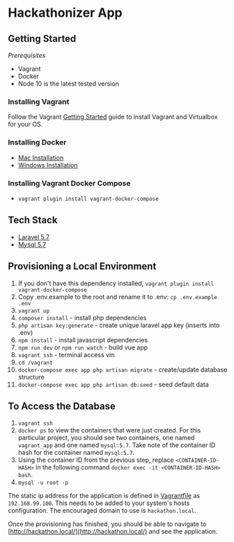 # Hackathonizer App

## Getting Started

*Prerequisites*
- Vagrant
- Docker
- Node 10 is the latest tested version

### Installing Vagrant
Follow the Vagrant [Getting Started](https://www.vagrantup.com/intro/getting-started/) guide to install Vagrant and Virtualbox for your OS.

### Installing Docker
- [Mac Installation](https://docs.docker.com/docker-for-mac/install/)
- [Windows Installation](https://docs.docker.com/docker-for-windows/install/)

### Installing Vagrant Docker Compose
- `vagrant plugin install vagrant-docker-compose`

## Tech Stack
- [Laravel 5.7](https://laravel.com/docs/5.7/)
- [Mysql 5.7](https://dev.mysql.com/doc/refman/5.7/en/)

## Provisioning a Local Environment
1. If you don't have this dependency installed, `vagrant plugin install vagrant-docker-compose`
2. Copy .env.example to the root and rename it to .env: `cp .env.example .env`
3. `vagrant up`
4. `composer install` - install php dependencies
5. `php artisan key:generate` - create unique laravel app key (inserts into .env)
6. `npm install` - install javascript dependencies
7. `npm run dev` or `npm run watch` - build vue app
8. `vagrant ssh` - terminal access vm
9. `cd /vagrant`
10. `docker-compose exec app php artisan migrate` - create/update database structure
11. `docker-compose exec app php artisan db:seed` - seed default data

## To Access the Database
1. `vagrant ssh`
2. `docker ps` to view the containers that were just created. For this particular project, you should see two containers, one named `vagrant_app` and one named `mysql:5.7`. Take note of the container ID hash for the container named `mysql:5.7`.
3. Using the container ID from the previous step, replace `<CONTAINER-ID-HASH>` in the following command `docker exec -it <CONTAINER-ID-HASH> bash`.
4. `mysql -u root -p`

The static ip address for the application is defined in [Vagrantfile](Vagranfile) as `192.168.99.100`. This needs to be added to your system's hosts configuration. The encouraged domain to use is `hackathon.local`.

Once the provisioning has finished, you should be able to navigate to [http://hackathon.local/](http://hackathon.local/) and see the application.



